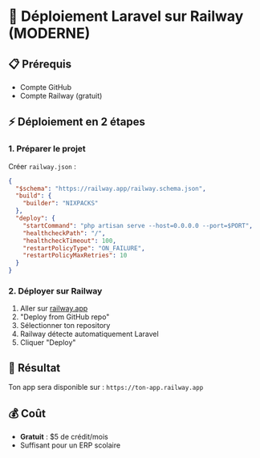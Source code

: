 # 🚀 Déploiement Laravel sur Railway (MODERNE)

## 📋 Prérequis
- Compte GitHub
- Compte Railway (gratuit)

## ⚡ Déploiement en 2 étapes

### 1. Préparer le projet
Créer `railway.json` :
```json
{
  "$schema": "https://railway.app/railway.schema.json",
  "build": {
    "builder": "NIXPACKS"
  },
  "deploy": {
    "startCommand": "php artisan serve --host=0.0.0.0 --port=$PORT",
    "healthcheckPath": "/",
    "healthcheckTimeout": 100,
    "restartPolicyType": "ON_FAILURE",
    "restartPolicyMaxRetries": 10
  }
}
```

### 2. Déployer sur Railway
1. Aller sur [railway.app](https://railway.app)
2. "Deploy from GitHub repo"
3. Sélectionner ton repository
4. Railway détecte automatiquement Laravel
5. Cliquer "Deploy"

## 🎉 Résultat
Ton app sera disponible sur : `https://ton-app.railway.app`

## 💰 Coût
- **Gratuit** : $5 de crédit/mois
- Suffisant pour un ERP scolaire
